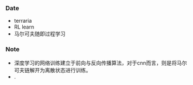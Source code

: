 ### Date
- terraria
- RL learn
- 马尔可夫随即过程学习

### Note
- 深度学习的网络训练建立于前向与反向传播算法，对于cnn而言，则是将马尔可夫链解开为离散状态进行训练。
- .




